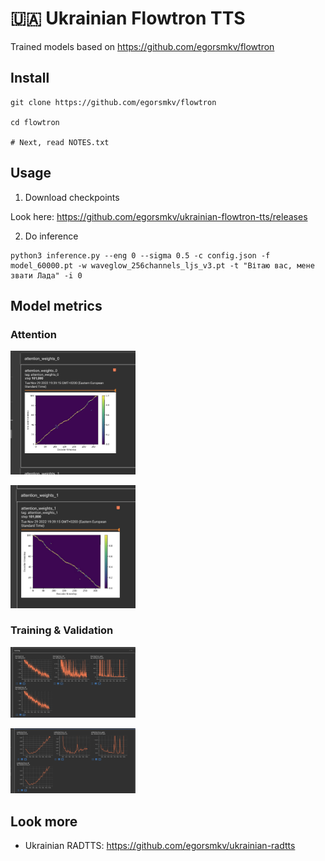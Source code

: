 # 🇺🇦 Ukrainian Flowtron TTS

Trained models based on https://github.com/egorsmkv/flowtron

## Install

```
git clone https://github.com/egorsmkv/flowtron

cd flowtron

# Next, read NOTES.txt
```

## Usage

1) Download checkpoints

Look here: https://github.com/egorsmkv/ukrainian-flowtron-tts/releases

2) Do inference

```
python3 inference.py --eng 0 --sigma 0.5 -c config.json -f model_60000.pt -w waveglow_256channels_ljs_v3.pt -t "Вітаю вас, мене звати Лада" -i 0
```

## Model metrics

### Attention

<a href="https://github.com/egorsmkv/ukrainian-flowtron-tts/blob/main/screenshots/attention_weights_0.jpg"><img src="./screenshots/attention_weights_0.jpg" width="200"></a>

<a href="https://github.com/egorsmkv/ukrainian-flowtron-tts/blob/main/screenshots/attention_weights_1.jpg"><img src="./screenshots/attention_weights_1.jpg" width="200"></a>

### Training & Validation

<a href="https://github.com/egorsmkv/ukrainian-flowtron-tts/blob/main/screenshots/training.jpg"><img src="./screenshots/training.jpg" width="200"></a>

<a href="https://github.com/egorsmkv/ukrainian-flowtron-tts/blob/main/screenshots/validation.jpg"><img src="./screenshots/validation.jpg" width="200"></a>


## Look more

- Ukrainian RADTTS: https://github.com/egorsmkv/ukrainian-radtts
